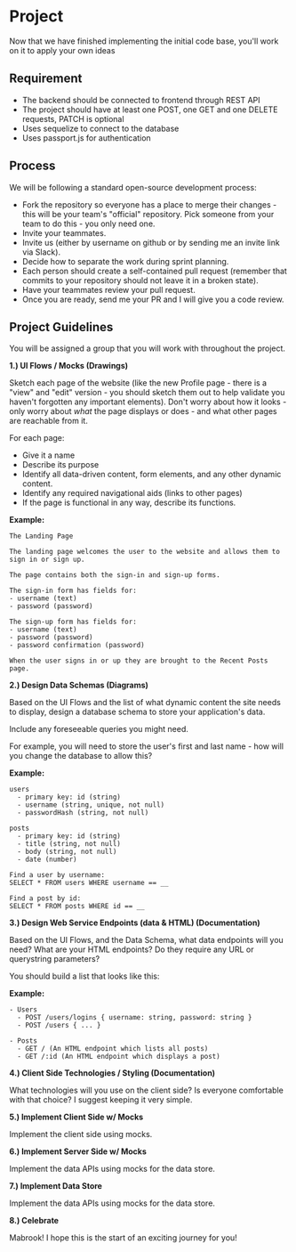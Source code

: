 # Project

Now that we have finished implementing the initial code base, you'll work on it to apply your own ideas

## Requirement

- The backend should be connected to frontend through REST API
- The project should have at least one POST, one GET and one DELETE requests, PATCH is optional
- Uses sequelize to connect to the database
- Uses passport.js for authentication

## Process

We will be following a standard open-source development process:

- Fork the repository so everyone has a place to merge their changes - this will be your team's "official" repository. Pick someone from your team to do this - you only need one.
- Invite your teammates.
- Invite us (either by username on github or by sending me an invite link via Slack).
- Decide how to separate the work during sprint planning.
- Each person should create a self-contained pull request (remember that commits to your repository should not leave it in a broken state).
- Have your teammates review your pull request.
- Once you are ready, send me your PR and I will give you a code review.

## Project Guidelines

You will be assigned a group that you will work with throughout the project.

**1.) UI Flows / Mocks (Drawings)**

Sketch each page of the website (like the new Profile page - there is a "view" and "edit" version - you should sketch them out to help validate you haven't forgotten any important elements). Don't worry about how it looks - only worry about _what_ the page displays or does - and what other pages are reachable from it.

For each page:

- Give it a name
- Describe its purpose
- Identify all data-driven content, form elements, and any other dynamic content.
- Identify any required navigational aids (links to other pages)
- If the page is functional in any way, describe its functions.

**Example:**

```
The Landing Page

The landing page welcomes the user to the website and allows them to sign in or sign up.

The page contains both the sign-in and sign-up forms.

The sign-in form has fields for:
- username (text)
- password (password)

The sign-up form has fields for:
- username (text)
- password (password)
- password confirmation (password)

When the user signs in or up they are brought to the Recent Posts page.
```

**2.) Design Data Schemas (Diagrams)**

Based on the UI Flows and the list of what dynamic content the site needs to display, design a database schema to store your application's data.

Include any foreseeable queries you might need.

For example, you will need to store the user's first and last name - how will you change the database to allow this?

**Example:**

```
users
  - primary key: id (string)
  - username (string, unique, not null)
  - passwordHash (string, not null)

posts
  - primary key: id (string)
  - title (string, not null)
  - body (string, not null)
  - date (number)

Find a user by username:
SELECT * FROM users WHERE username == __

Find a post by id:
SELECT * FROM posts WHERE id == __
```

**3.) Design Web Service Endpoints (data & HTML) (Documentation)**

Based on the UI Flows, and the Data Schema, what data endpoints will you need? What are your HTML endpoints? Do they require any URL or querystring parameters?

You should build a list that looks like this:

**Example:**

```
- Users
  - POST /users/logins { username: string, password: string }
  - POST /users { ... }

- Posts
  - GET / (An HTML endpoint which lists all posts)
  - GET /:id (An HTML endpoint which displays a post)
```

**4.) Client Side Technologies / Styling (Documentation)**

What technologies will you use on the client side? Is everyone comfortable with that choice? I suggest keeping it very simple.

**5.) Implement Client Side w/ Mocks**

Implement the client side using mocks.

**6.) Implement Server Side w/ Mocks**

Implement the data APIs using mocks for the data store.

**7.) Implement Data Store**

Implement the data APIs using mocks for the data store.

**8.) Celebrate**

Mabrook! I hope this is the start of an exciting journey for you!
